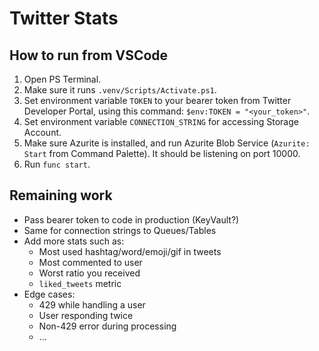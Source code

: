 # Twitter Stats

## How to run from VSCode

1. Open PS Terminal.
1. Make sure it runs `.venv/Scripts/Activate.ps1`.
1. Set environment variable `TOKEN` to your bearer token from Twitter Developer Portal, using this command:
`$env:TOKEN = "<your_token>"`.
1. Set environment variable `CONNECTION_STRING` for accessing Storage Account.
1. Make sure Azurite is installed, and run Azurite Blob Service (`Azurite: Start` from Command Palette). It should be listening on port 10000.
1. Run `func start`.

## Remaining work
* Pass bearer token to code in production (KeyVault?)
* Same for connection strings to Queues/Tables
* Add more stats such as:
  * Most used hashtag/word/emoji/gif in tweets
  * Most commented to user
  * Worst ratio you received
  * `liked_tweets` metric
* Edge cases:
  * 429 while handling a user
  * User responding twice
  * Non-429 error during processing
  * ...
